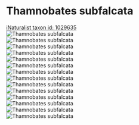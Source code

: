
Thamnobates subfalcata
======================
  
[iNaturalist taxon id: 1029635](https://www.inaturalist.org/taxa/1029635)  
![Thamnobates subfalcata](https://inaturalist-open-data.s3.amazonaws.com/photos/58422430/medium.jpg)  
![Thamnobates subfalcata](https://inaturalist-open-data.s3.amazonaws.com/photos/58422433/medium.jpg)  
![Thamnobates subfalcata](https://inaturalist-open-data.s3.amazonaws.com/photos/58412415/medium.jpeg)  
![Thamnobates subfalcata](https://inaturalist-open-data.s3.amazonaws.com/photos/58412367/medium.jpeg)  
![Thamnobates subfalcata](https://inaturalist-open-data.s3.amazonaws.com/photos/58412461/medium.jpeg)  
![Thamnobates subfalcata](https://inaturalist-open-data.s3.amazonaws.com/photos/58412490/medium.jpeg)  
![Thamnobates subfalcata](https://inaturalist-open-data.s3.amazonaws.com/photos/58412520/medium.jpeg)  
![Thamnobates subfalcata](https://inaturalist-open-data.s3.amazonaws.com/photos/58422430/medium.jpg)  
![Thamnobates subfalcata](https://inaturalist-open-data.s3.amazonaws.com/photos/58422433/medium.jpg)  
![Thamnobates subfalcata](https://inaturalist-open-data.s3.amazonaws.com/photos/58412415/medium.jpeg)  
![Thamnobates subfalcata](https://inaturalist-open-data.s3.amazonaws.com/photos/58412367/medium.jpeg)  
![Thamnobates subfalcata](https://inaturalist-open-data.s3.amazonaws.com/photos/58412461/medium.jpeg)  
![Thamnobates subfalcata](https://inaturalist-open-data.s3.amazonaws.com/photos/58412490/medium.jpeg)  
![Thamnobates subfalcata](https://inaturalist-open-data.s3.amazonaws.com/photos/58412520/medium.jpeg)